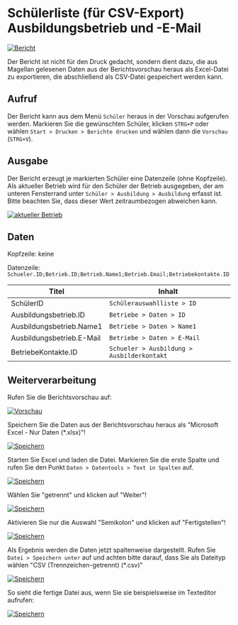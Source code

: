 # Schülerliste (für CSV-Export) Ausbildungsbetrieb und -E-Mail

[01]:/assets/images/schueler/002.png "Bericht"
[02]:/assets/images/schueler/005.png "Vorschau"
[03]:/assets/images/schueler/006.png "Speichern"
[04]:/assets/images/schueler/007.png "4"
[05]:/assets/images/schueler/008.png "5"
[06]:/assets/images/schueler/009.png "6"
[07]:/assets/images/schueler/010.png "7"
[08]:/assets/images/schueler/011.png "8"
[09]:/assets/images/schueler/004.png "aktueller Betrieb"

[![Bericht][01]][01]

Der Bericht ist nicht für den Druck gedacht, sondern dient dazu, die aus Magellan gelesenen Daten aus der Berichtsvorschau heraus als Excel-Datei zu exportieren, die abschließend als CSV-Datei gespeichert werden kann.

## Aufruf

Der Bericht kann aus dem Menü `Schüler` heraus in der Vorschau aufgerufen werden. Markieren Sie die gewünschten Schüler, klicken `STRG+P` oder wählen `Start > Drucken > Berichte drucken` und wählen dann die `Vorschau` (`STRG+V`).

## Ausgabe

Der Bericht erzeugt je markierten Schüler eine Datenzeile (ohne Kopfzeile). 
Als aktueller Betrieb wird für den Schüler der Betrieb ausgegeben, der am unteren Fensterrand unter `Schüler > Ausbildung > Ausbildung` erfasst ist. Bitte beachten Sie, dass dieser Wert zeitraumbezogen abweichen kann.

[![aktueller Betrieb][09]][09]

## Daten

Kopfzeile: keine

Datenzeile: `Schueler.ID;Betrieb.ID;Betrieb.Name1;Betrieb.Email;Betriebekontakte.ID`

Titel|Inhalt
--|--
SchülerID|`Schülerauswahlliste > ID`
Ausbildungsbetrieb.ID|`Betriebe > Daten > ID`
Ausbildungsbetrieb.Name1|`Betriebe > Daten > Name1`
Ausbildungsbetrieb.E-Mail|`Betriebe > Daten > E-Mail`
BetriebeKontakte.ID|`Schueler > Ausbildung > Ausbilderkontakt`

## Weiterverarbeitung

Rufen Sie die Berichtsvorschau auf:

[![Vorschau][02]][02]

Speichern Sie die Daten aus der Berichtsvorschau heraus als "Microsoft Excel - Nur Daten (*.xlsx)"!

[![Speichern][03]][03]

Starten Sie Excel und laden die Datei. Markieren Sie die erste Spalte und rufen Sie den Punkt `Daten > Datentools > Text in Spalten` auf.

[![Speichern][04]][04]

Wählen Sie "getrennt" und klicken auf "Weiter"!

[![Speichern][05]][05]

Aktivieren Sie nur die Auswahl "Semikolon" und klicken auf "Fertigstellen"! 

[![Speichern][06]][06]

Als Ergebnis werden die Daten jetzt spaltenweise dargestellt. Rufen Sie `Datei > Speichern unter` auf und achten bitte darauf, dass Sie als Dateityp wählen "CSV (Trennzeichen-getrennt) (*.csv)"

[![Speichern][07]][07]

So sieht die fertige Datei aus, wenn Sie sie beispielsweise im Texteditor aufrufen: 

[![Speichern][08]][08]
